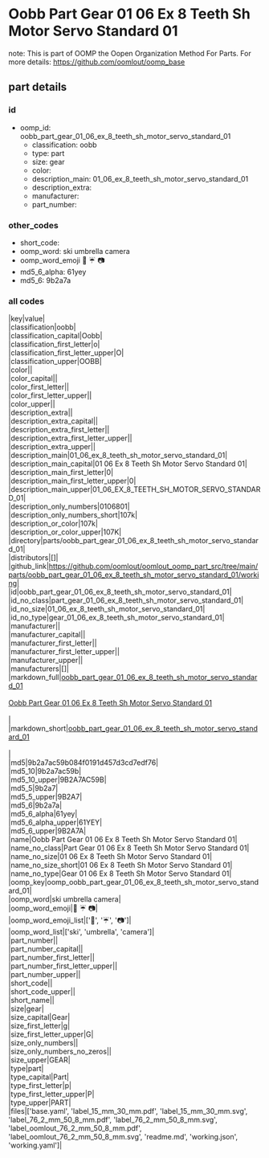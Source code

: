 # Oobb Part Gear 01 06 Ex 8 Teeth Sh Motor Servo Standard 01  

note: This is part of OOMP the Oopen Organization Method For Parts. For more details: https://github.com/oomlout/oomp_base

##  part details





### id
* oomp_id: oobb_part_gear_01_06_ex_8_teeth_sh_motor_servo_standard_01
  * classification: oobb
  * type: part
  * size: gear
  * color: 
  * description_main: 01_06_ex_8_teeth_sh_motor_servo_standard_01
  * description_extra: 
  * manufacturer: 
  * part_number: 

### other_codes
* short_code: 
* oomp_word: ski umbrella camera
* oomp_word_emoji :ski: :umbrella: :camera:
* md5_6_alpha: 61yey
* md5_6: 9b2a7a

### all codes 
|key|value|  
|classification|oobb|  
|classification_capital|Oobb|  
|classification_first_letter|o|  
|classification_first_letter_upper|O|  
|classification_upper|OOBB|  
|color||  
|color_capital||  
|color_first_letter||  
|color_first_letter_upper||  
|color_upper||  
|description_extra||  
|description_extra_capital||  
|description_extra_first_letter||  
|description_extra_first_letter_upper||  
|description_extra_upper||  
|description_main|01_06_ex_8_teeth_sh_motor_servo_standard_01|  
|description_main_capital|01 06 Ex 8 Teeth Sh Motor Servo Standard 01|  
|description_main_first_letter|0|  
|description_main_first_letter_upper|0|  
|description_main_upper|01_06_EX_8_TEETH_SH_MOTOR_SERVO_STANDARD_01|  
|description_only_numbers|0106801|  
|description_only_numbers_short|107k|  
|description_or_color|107k|  
|description_or_color_upper|107K|  
|directory|parts/oobb_part_gear_01_06_ex_8_teeth_sh_motor_servo_standard_01|  
|distributors|[]|  
|github_link|https://github.com/oomlout/oomlout_oomp_part_src/tree/main/parts/oobb_part_gear_01_06_ex_8_teeth_sh_motor_servo_standard_01/working|  
|id|oobb_part_gear_01_06_ex_8_teeth_sh_motor_servo_standard_01|  
|id_no_class|part_gear_01_06_ex_8_teeth_sh_motor_servo_standard_01|  
|id_no_size|01_06_ex_8_teeth_sh_motor_servo_standard_01|  
|id_no_type|gear_01_06_ex_8_teeth_sh_motor_servo_standard_01|  
|manufacturer||  
|manufacturer_capital||  
|manufacturer_first_letter||  
|manufacturer_first_letter_upper||  
|manufacturer_upper||  
|manufacturers|[]|  
|markdown_full|[oobb_part_gear_01_06_ex_8_teeth_sh_motor_servo_standard_01](https://github.com/oomlout/oomlout_oomp_part_src/tree/main/parts/oobb_part_gear_01_06_ex_8_teeth_sh_motor_servo_standard_01/working)<br>[](https://github.com/oomlout/oomlout_oomp_part_src/tree/main/parts/oobb_part_gear_01_06_ex_8_teeth_sh_motor_servo_standard_01/working)<br>[Oobb Part Gear 01 06 Ex 8 Teeth Sh Motor Servo Standard 01](https://github.com/oomlout/oomlout_oomp_part_src/tree/main/parts/oobb_part_gear_01_06_ex_8_teeth_sh_motor_servo_standard_01/working)<br><br>|  
|markdown_short|[oobb_part_gear_01_06_ex_8_teeth_sh_motor_servo_standard_01](https://github.com/oomlout/oomlout_oomp_part_src/tree/main/parts/oobb_part_gear_01_06_ex_8_teeth_sh_motor_servo_standard_01/working)<br><br>|  
|md5|9b2a7ac59b084f0191d457d3cd7edf76|  
|md5_10|9b2a7ac59b|  
|md5_10_upper|9B2A7AC59B|  
|md5_5|9b2a7|  
|md5_5_upper|9B2A7|  
|md5_6|9b2a7a|  
|md5_6_alpha|61yey|  
|md5_6_alpha_upper|61YEY|  
|md5_6_upper|9B2A7A|  
|name|Oobb Part Gear 01 06 Ex 8 Teeth Sh Motor Servo Standard 01|  
|name_no_class|Part Gear 01 06 Ex 8 Teeth Sh Motor Servo Standard 01|  
|name_no_size|01 06 Ex 8 Teeth Sh Motor Servo Standard 01|  
|name_no_size_short|01 06 Ex 8 Teeth Sh Motor Servo Standard 01|  
|name_no_type|Gear 01 06 Ex 8 Teeth Sh Motor Servo Standard 01|  
|oomp_key|oomp_oobb_part_gear_01_06_ex_8_teeth_sh_motor_servo_standard_01|  
|oomp_word|ski umbrella camera|  
|oomp_word_emoji|:ski: :umbrella: :camera:|  
|oomp_word_emoji_list|[':ski:', ':umbrella:', ':camera:']|  
|oomp_word_list|['ski', 'umbrella', 'camera']|  
|part_number||  
|part_number_capital||  
|part_number_first_letter||  
|part_number_first_letter_upper||  
|part_number_upper||  
|short_code||  
|short_code_upper||  
|short_name||  
|size|gear|  
|size_capital|Gear|  
|size_first_letter|g|  
|size_first_letter_upper|G|  
|size_only_numbers||  
|size_only_numbers_no_zeros||  
|size_upper|GEAR|  
|type|part|  
|type_capital|Part|  
|type_first_letter|p|  
|type_first_letter_upper|P|  
|type_upper|PART|  
|files|['base.yaml', 'label_15_mm_30_mm.pdf', 'label_15_mm_30_mm.svg', 'label_76_2_mm_50_8_mm.pdf', 'label_76_2_mm_50_8_mm.svg', 'label_oomlout_76_2_mm_50_8_mm.pdf', 'label_oomlout_76_2_mm_50_8_mm.svg', 'readme.md', 'working.json', 'working.yaml']|  
